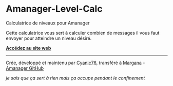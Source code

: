 # Amanager-Level-Calc

Calculatrice de niveaux pour Amanager

Cette calculatrice vous sert à calculer combien de messages il vous faut envoyer pour atteindre un niveau désiré.

**[Accédez au site web](https://florentguittre.github.io/Amanager-Level-Calc)**

---

Crée, développé et maintenu par [Cyanic76](https://github.com/Cyanic76), transféré à [Margana](https://github.com/florentguittre) - [Amanager GitHub](https://github.com/florentguittre/Amanager)

*je sais que ça sert à rien mais ça occupe pendant le confinement*
